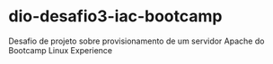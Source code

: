 # dio-desafio3-iac-bootcamp
Desafio de projeto sobre provisionamento de um servidor Apache do Bootcamp Linux Experience
